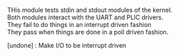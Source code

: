 THis module tests stdin and stdout modules of the kernel.   
Both modules interact with the UART and PLIC drivers.   
They fail to do things in an interrupt driven fashion  
They pass when things are done in a poll driven fashion.    

[undone] : Make I/O to be interrupt driven